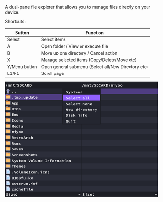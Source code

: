 A dual-pane file explorer that allows you to manage files directly on your device.

Shortcuts:

| Button | Function |
|---|---|
|Select|Select items|
|A|Open folder / View or execute file|
|B|Move up one directory / Cancel action|
|X|Manage selected items (Copy/Delete/Move etc)|
|Y/Menu button|Open general submenu (Select all/New Directory etc)|
|L1/R1|Scroll page|

![](./res/file-explorer.png)